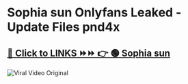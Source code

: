 
 # Sophia sun Onlyfans Leaked - Update Files pnd4x

## <h2><a href="https://clipsfans.com/Sophia_sun&ref=git">🔗 Click to LINKS ⏩⏩ 👉 🟢 Sophia sun </a></h2>

<a href="https://clipsfans.com/Sophia_sun&ref=git" rel="nofollow" data-target="animated-image.originalLink"><img src="https://i.ibb.co.com/xMMVF88/686577567.gif" alt="Viral Video Original" style="max-width: 100%; display: inline-block;" data-target="animated-image.originalImage"></a>

